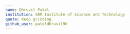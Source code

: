 ```yaml
---
name: Dhruvil Patel
institution: SRM Institute of Science and Technology
quote: Keep grinding
github_user: pateldhruvil96
---
```

